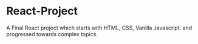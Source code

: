 # React-Project
A Final React project which starts with HTML, CSS, Vanilla Javascript. and progressed towards complex topics.
